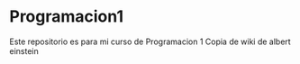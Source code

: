 # Programacion1
Este repositorio es para mi curso de Programacion 1
Copia de wiki de albert einstein